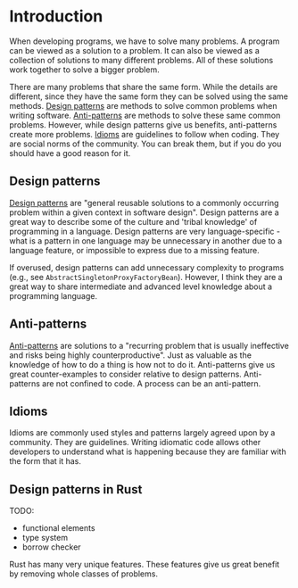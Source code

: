 # Introduction

When developing programs, we have to solve many problems. A program can be viewed as a solution to a problem. It can also be viewed as a collection of solutions to many different problems. All of these solutions work together to solve a bigger problem.

There are many problems that share the same form. While the details are different, since they have the same form they can be solved using the same methods. [Design patterns](#design-patterns) are methods to solve common problems when writing software. [Anti-patterns](#anti-patterns) are methods to solve these same common problems. However, while design patterns give us benefits, anti-patterns create more problems. [Idioms](#idioms) are guidelines to follow when coding. They are social norms of the community. You can break them, but if you do you should have a good reason for it.

## Design patterns

[Design patterns](https://en.wikipedia.org/wiki/Software_design_pattern) are "general reusable solutions to a commonly occurring problem within a given context in software design". Design patterns are a great way to describe some of the culture and 'tribal knowledge' of programming in a language. Design patterns are very language-specific - what is a pattern in one language may be unnecessary in another due to a language feature, or impossible to express due to a missing feature.

If overused, design patterns can add unnecessary complexity to programs (e.g., see `AbstractSingletonProxyFactoryBean`). However, I think they are a great way to share intermediate and advanced level knowledge about a programming language.

## Anti-patterns

[Anti-patterns](https://en.wikipedia.org/wiki/Anti-pattern) are solutions to a "recurring problem that is usually ineffective and risks being highly counterproductive". Just as valuable as the knowledge of how to do a thing is how not to do it. Anti-patterns give us great counter-examples to consider relative to design patterns. Anti-patterns are not confined to code. A process can be an anti-pattern.

## Idioms

Idioms are commonly used styles and patterns largely agreed upon by a community. They are guidelines. Writing idiomatic code allows other developers to understand what is happening because they are familiar with the form that it has.

## Design patterns in Rust

TODO:

- functional elements
- type system
- borrow checker

Rust has many very unique features. These features give us great benefit by removing whole classes of problems.
